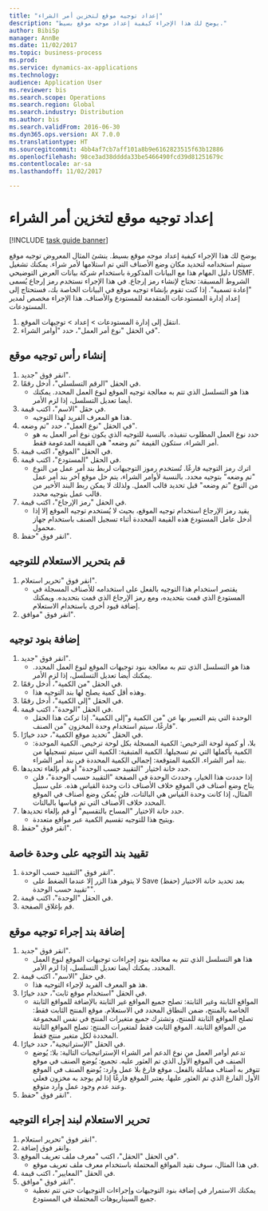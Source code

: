 ```yaml
--- 
title: "إعداد توجيه موقع لتخزين أمر الشراء"
description: "يوضح لك هذا الإجراء كيفية إعداد موجه موقع بسيط."
author: BibiSp
manager: AnnBe
ms.date: 11/02/2017
ms.topic: business-process
ms.prod: 
ms.service: dynamics-ax-applications
ms.technology: 
audience: Application User
ms.reviewer: bis
ms.search.scope: Operations
ms.search.region: Global
ms.search.industry: Distribution
ms.author: bis
ms.search.validFrom: 2016-06-30
ms.dyn365.ops.version: AX 7.0.0
ms.translationtype: HT
ms.sourcegitcommit: 4bb4af7cb7aff101a8b9e6162823515f63b12886
ms.openlocfilehash: 98ce3ad38dddda33be5466490fcd39d81251679c
ms.contentlocale: ar-sa
ms.lasthandoff: 11/02/2017

---
```

# <a name="set-up-a-location-directive-for-purchase-order-put-away"></a>إعداد توجيه موقع لتخزين أمر الشراء

[!INCLUDE [task guide banner](../../includes/task-guide-banner.md)]

يوضح لك هذا الإجراء كيفية إعداد موجه موقع بسيط. ينشئ المثال المعروض توجيه موقع سيتم استخدامه لتحديد مكان وضع الأصناف التي تم استلامها لأمر شراء. يمكنك تشغيل دليل المهام هذا مع البيانات المذكورة باستخدام شركة بيانات العرض التوضيحي USMF. الشروط المسبقة: تحتاج لإنشاء رمز إرجاع. في هذا الإجراء نستخدم رمز إرجاع يُسمى "إعادة تسمية". إذا كنت تقوم بإنشاء توجيه موقع في البيانات الخاصة بك، فستحتاج إلى إعداد إدارة المستودعات المتقدمة للمستودع والأصناف.  هذا الإجراء مخصص لمدير المستودعات.

1. انتقل إلى إدارة المستودعات > إعداد > توجيهات الموقع‬.
2. في الحقل "نوع أمر العمل"، حدد "أوامر الشراء".

## <a name="create-a-location-directive-header"></a>إنشاء رأس توجيه موقع
1. انقر فوق "جديد".
2. في الحقل "الرقم التسلسلي"، أدخل رقمًا.
    * هذا هو التسلسل الذي تتم به معالجة توجيه الموقع لنوع العمل المحدد. يمكنك أيضا تعديل التسلسل، إذا لزم الأمر.  
3. في حقل "الاسم"، اكتب قيمة.
    * هذا هو المعرف الفريد لهذا التوجيه.  
4. في الحقل "نوع العمل"، حدد "تم وضعه".
    * حدد نوع العمل المطلوب تنفيذه. بالنسبة للتوجيه الذي يكون نوع أمر العمل به هو أمر الشراء، ستكون القيمة "تم وضعه" هي القيمة المدعومة فقط.  
5. في الحقل "الموقع"، اكتب قيمة.
6. في الحقل "المستودع"، اكتب قيمة.
    * اترك رمز التوجيه فارغًا.  تُستخدم رموز التوجيهات لربط بند أمر عمل من النوع "تم وضعه" بتوجيه محدد. بالنسبة لأوامر الشراء، يتم حل موقع آخر بند أمر عمل من النوع "تم وضعه" قبل تحديد قالب العمل. ولذلك لا يمكن ربط البند الأخير من قالب عمل بتوجيه محدد.   
7. في الحقل "رمز الإرجاع"، اكتب قيمة.
    * يقيد رمز الإرجاع استخدام توجيه الموقع، بحيث لا يُستخدم توجيه الموقع إلا إذا أدخل عامل المستودع هذه القيمة المحددة أثناء تسجيل الصنف باستخدام جهاز محمول.  
8. انقر فوق "حفظ".

## <a name="edit-the-query-for-directive"></a>قم بتحرير الاستعلام للتوجيه
1. انقر فوق "تحرير استعلام".
    * يقتصر استخدام هذا التوجيه بالفعل على استخدامه للأصناف المسجلة في المستودع الذي قمت بتحديده، ومع رمز الإرجاع الذي قمت بتحديده. ويمكنك إضافة قيود أخرى باستخدام الاستعلام.  
2. انقر فوق "موافق".

## <a name="add-directive-lines"></a>إضافة بنود توجيه
1. انقر فوق "جديد".
    * هذا هو التسلسل الذي تتم به معالجة بنود توجيهات الموقع لنوع العمل المحدد. يمكنك أيضا تعديل التسلسل، إذا لزم الأمر.  
2. في الحقل "من الكمية"، أدخل رقمًا.
    * وهذه أقل كمية يصلح لها بند التوجيه هذا.  
3. في الحقل "إلى الكمية"، أدخل رقمًا.
4. في الحقل "الوحدة"، اكتب قيمة.
    * الوحدة التي يتم التعبير بها عن "من الكمية و"إلى الكمية". إذا تركتَ هذا الحقل فارغًا، سيتم استخدام وحدة المخزون "من الصنف".  
5. في الحقل "تحديد موقع الكمية"، حدد خيارًا.
    * بلا، أو كمية لوحة الترخيص: الكمية المسجلة بكل لوحة ترخيص. الكمية الموحدة: الكمية بأكملها التي تم تسجيلها. الكمية المتبقية: الكمية التي سيتم تسجيلها من بند أمر الشراء. الكمية المتوقعة: إجمالي الكمية المحددة في بند أمر الشراء.  
6. حدد خانة اختيار "التقييد حسب الوحدة" أو قم بإلغاء تحديدها.
    * إذا حددت هذا الخيار، وحددتَ الوحدة في الصفحة "التقييد حسب الوحدة"، فلن يتاح وضع أصناف في الموقع خلاف الأصناف ذات وحدة القياس هذه. على سبيل المثال، إذا كانت وحدة القياس هي البالتات، فلن يُمكن وضع أصناف في الموقع المحدد خلاف الأصناف التي تم قياسها بالبالتات.  
7. حدد خانة الاختيار "المساح بالتقسيم" أو قم بإلغاء تحديدها.
    * ويتيح هذا للتوجيه تقسيم الكمية عبر مواقع متعددة.  
8. انقر فوق "حفظ".

## <a name="restrict-the-directive-line-to-a-specific-unit"></a>تقييد بند التوجيه على وحدة خاصة
1. انقر فوق "التقييد حسب الوحدة".
    * لا يتوفر هذا الزر إلا عندما الضغط على Save (حفظ) بعد تحديد خانة الاختيار "تقييد حسب الوحدة".  
2. في الحقل "الوحدة"، اكتب قيمة.
3. قم بإغلاق الصفحة.

## <a name="add-a-location-directive-action-line"></a>إضافة بند إجراء توجيه موقع
1. انقر فوق "جديد".
    * هذا هو التسلسل الذي تتم به معالجة بنود إجراءات توجيهات الموقع لنوع العمل المحدد. يمكنك أيضا تعديل التسلسل، إذا لزم الأمر.  
2. في حقل "الاسم"، اكتب قيمة.
    * هذ هو المعرف الفريد لإجراء التوجيه هذا.  
3. في الحقل "استخدام موقع ثابت"، حدد خيارًا.
    * المواقع الثابتة وغير الثابتة: تصلح جميع المواقع غير الثابتة بالإضافة للمواقع الثابتة الخاصة بالمنتج، ضمن النطاق المحدد في الاستعلام.  موقع المنتج الثابت فقط: تصلح المواقع الثابتة للمنتج، وتشترك جميع متغيرات المنتج في نفس المجموعة من المواقع الثابتة. الموقع الثابت فقط لمتغيرات المنتج: تصلح المواقع الثابتة المحددة لكل متغير منتج فقط.  
4. في الحقل "الإستراتيجية"، حدد خيارًا.
    * تدعم أوامر العمل من نوع الدعم أمر الشراء الإستراتيجيات التالية: بلا: يُوضع الصنف في الموقع الأول الذي تم العثور عليه. تجميع: يُوضع الصنف في موقع تتوفر به أصناف مماثلة بالفعل. موقع فارغ بلا عمل وارد: يُوضع الصنف في الموقع الأول الفارغ الذي تم العثور عليها. يعتبر الموقع فارغًا إذا لم يوجد به مخزون فعلي وعند عدم وجود عمل وارد متوقع.  
5. انقر فوق "حفظ".

## <a name="edit-the-query-for-directive-action-line"></a>تحرير الاستعلام لبند إجراء التوجيه
1. انقر فوق "تحرير استعلام".
2. وانقر فوق إضافة.
3. في الحقل "الحقل"، اكتب "معرف ملف تعريف الموقع".
    * في هذا المثال، سوف نقيد المواقع المحتملة باستخدام معرف ملف تعريف موقع.  
4. في الحقل "المعايير"، اكتب قيمة.
5. انقر فوق "موافق".
    * يمكنك الاستمرار في إضافة بنود التوجيهات وإجراءات التوجيهات حتى تتم تغطية جميع السيناريوهات المحتملة في المستودع.  


